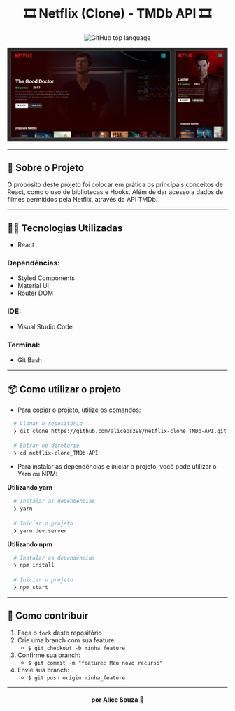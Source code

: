 <h1 align="center">
  🎞 Netflix (Clone) - TMDb API 🎞
</h1>

<p align="center">
  <img alt="GitHub top language" src="https://img.shields.io/github/languages/top/alicepsz98/netflix_TMDb-API?logo=javascript">
</p>

![Netflix - Clone](https://github.com/alicepsz98/netflix_TMDb-API/blob/master/Netflix-mockup.png)

---

## 📝 Sobre o Projeto

O propósito deste projeto foi colocar em prática os principais conceitos de React, como o uso de bibliotecas e Hooks.
Além de dar acesso a dados de filmes permitidos pela Netflix, através da API TMDb.

---

## 👨‍💻️ Tecnologias Utilizadas

- React

### Dependências:

- Styled Components
- Material UI
- Router DOM

### IDE:

- Visual Studio Code

### Terminal:

- Git Bash

---

## 📦️ Como utilizar o projeto

- Para copiar o projeto, utilize os comandos:

```bash
  # Clonar o repositório
  ❯ git clone https://github.com/alicepsz98/netflix-clone_TMDb-API.git

  # Entrar no diretório
  ❯ cd netflix-clone_TMDb-API
```

- Para instalar as dependências e iniciar o projeto, você pode utilizar o Yarn ou NPM:

**Utilizando yarn**

```bash
  # Instalar as dependências
  ❯ yarn

  # Iniciar o projeto
  ❯ yarn dev:server
```

**Utilizando npm**

```bash
  # Instalar as dependências
  ❯ npm install

  # Iniciar o projeto
  ❯ npm start
```

---

## 🤝 Como contribuir

1. Faça o `fork` deste repositório
2. Crie uma branch com sua feature:
   - `$ git checkout -b minha_feature`
3. Confirme sua branch:
   - `$ git commit -m "feature: Meu novo recurso"`
4. Envie sua branch:
   - `$ git push origin minha_feature`

---

<h4 align="center">
  por Alice Souza 💚
</h4>

